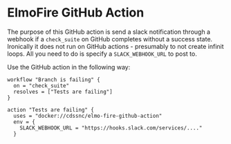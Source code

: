 # ElmoFire GitHub Action

The purpose of this GitHub action is send a slack notification through a webhook if a `check_suite` on GitHub  completes without a success state. Ironically it does not run on GitHub actions - presumably to not create infinit loops. All you need to do is specify a `SLACK_WEBHOOK_URL` to post to.

Use the GitHub action in the following way:

```
workflow "Branch is failing" {
  on = "check_suite"
  resolves = ["Tests are failing"]
}

action "Tests are failing" {
  uses = "docker://cdssnc/elmo-fire-github-action"
  env = {
    SLACK_WEBHOOK_URL = "https://hooks.slack.com/services/...."
  }

```

